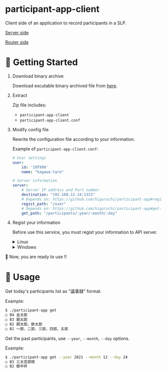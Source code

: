# participant-app-client

Client side of an application to record participants in a SLP.

[Server side](https://github.com/higuruchi/participant-app)

[Router side](https://github.com/yassi-github/participant-app-router)

# 🚀 Getting Started

1. Download binary archive

    Download excutable binary archived file from [here]().

1. Extract

    Zip file includes:

    - `participant-app-client`
    - `participant-app-client.conf`

1. Modify config file

    Rewrite the configuration file according to your information.

    Example of `participant-app-client.conf`:
    ```yaml
    # User settings
    user:
        id: '19T999'
        name: "kagawa-taro"

    # Server information
    server:
        # Server IP address and Port number
        destination: "192.168.12.14:1323"
        # Depends on: https://github.com/higuruchi/participant-app#register-user
        regist_path: "/user"
        # Depends on: https://github.com/higuruchi/participant-app#get-json-of-participants
        get_path: "/participants/:year/:month/:day"
    ```

1. Regist your information

    Before use this service, you must regist your information to API server.

    <details>
    <summary>Linux</summary>
    
    at shell terminal, run:

    ```sh
    ./participant-app-client regist
    ```

    </details>
    <details>
    <summary>Windows</summary>

    at Command Prompt, run:

    ```cmd
    participant-app-client regist
    ```

    </details>

🎉 Now, you are ready to use !!

# 🚀 Usage

Get today's participants list as "議事録" format.

Example:

```sh
$ ./participant-app get
○ B4 金太郎
○ B3 銀太郎
○ B2 銅太郎、鉄太郎
○ B1 一郎、二郎、三郎、四郎、五郎
```

Get the past participants, use `--year`, `--month`, `--day` options.

Example:

```sh
$ ./participant-app get --year 2021 --month 12 --day 24
○ B3 三太苦郎栖
○ B2 都中井
```
